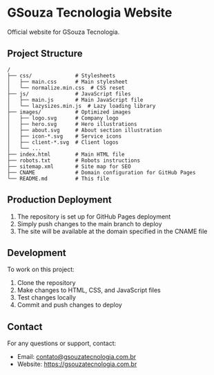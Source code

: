 # GSouza Tecnologia Website

Official website for GSouza Tecnologia.

## Project Structure

```
/
├── css/              # Stylesheets
│   ├── main.css      # Main stylesheet
│   └── normalize.min.css  # CSS reset
├── js/               # JavaScript files
│   ├── main.js       # Main JavaScript file
│   └── lazysizes.min.js  # Lazy loading library
├── images/           # Optimized images
│   ├── logo.svg      # Company logo
│   ├── hero.svg      # Hero illustrations
│   ├── about.svg     # About section illustration
│   ├── icon-*.svg    # Service icons
│   ├── client-*.svg  # Client logos
│   └── ...
├── index.html        # Main HTML file
├── robots.txt        # Robots instructions
├── sitemap.xml       # Site map for SEO
├── CNAME             # Domain configuration for GitHub Pages
└── README.md         # This file
```

## Production Deployment

1. The repository is set up for GitHub Pages deployment
2. Simply push changes to the main branch to deploy
3. The site will be available at the domain specified in the CNAME file

## Development

To work on this project:

1. Clone the repository
2. Make changes to HTML, CSS, and JavaScript files
3. Test changes locally
4. Commit and push changes to deploy

## Contact

For any questions or support, contact:

- Email: contato@gsouzatecnologia.com.br
- Website: https://gsouzatecnologia.com.br
